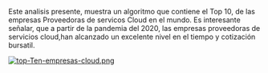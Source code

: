 Este analisis presente, muestra un algoritmo que contiene el Top 10, de las empresas Proveedoras de servicos Cloud en el mundo.
Es interesante señalar, que a partir de la pandemia del 2020, las empresas proveedoras de servicios cloud,han alcanzado un excelente nivel en el tiempo y cotización bursatil.

[![top-Ten-empresas-cloud.png](https://i.postimg.cc/XJGwvBjm/top-Ten-empresas-cloud.png)](https://postimg.cc/ygKJQdSy)

